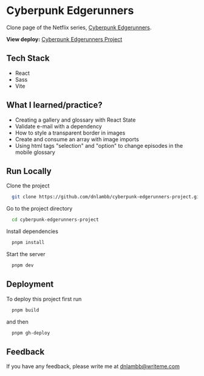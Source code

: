 # Cyberpunk Edgerunners

Clone page of the Netflix series, [Cyberpunk Edgerunners](https://www.cyberpunk.net/en/edgerunners).

**View deploy:** [Cyberpunk Edgerunners Project](https://dnlambb.github.io/cyberpunk-edgerunners-project/)
## Tech Stack

- React
- Sass
- Vite


## What I learned/practice?

- Creating a gallery and glossary with React State
- Validate e-mail with a dependency
- How to style a transparent border in images
- Create and consume an array with image imports
- Using html tags "selection" and "option" to change episodes in the mobile glossary
## Run Locally

Clone the project

```bash
  git clone https://github.com/dnlambb/cyberpunk-edgerunners-project.git
```

Go to the project directory

```bash
  cd cyberpunk-edgerunners-project
```

Install dependencies

```bash
  pnpm install
```

Start the server

```bash
  pnpm dev
```


## Deployment

To deploy this project first run

```bash
  pnpm build
```
and then
```bash
  pnpm gh-deploy
```


## Feedback

If you have any feedback, please write me at [dnlambb@writeme.com](mailto:dnlambb@writeme.com)
